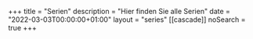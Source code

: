 +++
title       = "Serien"
description = "Hier finden Sie alle Serien"
date        = "2022-03-03T00:00:00+01:00"
layout      = "series"
[[cascade]]
noSearch    = true
+++
